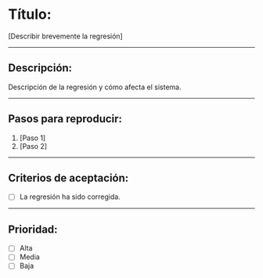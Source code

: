 
# Título:  
[Describir brevemente la regresión]

---

## Descripción:
Descripción de la regresión y cómo afecta el sistema.

---

## Pasos para reproducir:
1. [Paso 1]
2. [Paso 2]

---

## Criterios de aceptación:
- [ ] La regresión ha sido corregida.

---

## Prioridad:
- [ ] Alta
- [ ] Media
- [ ] Baja
